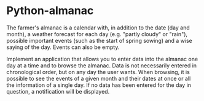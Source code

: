 # Python-almanac

The farmer's almanac is a calendar with, in addition to the date (day and month), a weather forecast for each day (e.g. "partly cloudy" or "rain"), possible important events (such as the start of spring sowing) and a wise saying of the day. Events can also be empty.

Implement an application that allows you to enter data into the almanac one day at a time and to browse the almanac. Data is not necessarily entered in chronological order, but on any day the user wants. When browsing, it is possible to see the events of a given month and their dates at once or all the information of a single day. If no data has been entered for the day in question, a notification will be displayed.
